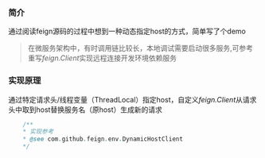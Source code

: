 ### 简介
通过阅读feign源码的过程中想到一种动态指定host的方式，简单写了个demo

>   在微服务架构中，有时调用链比较长，本地调试需要启动很多服务,可参考重写*feign.Client*实现远程连接开发环境依赖服务

### 实现原理
通过特定请求头/线程变量（ThreadLocal）指定host，自定义*feign.Client*从请求头中取到host替换服务名（原host）生成新的请求
```java
    /**
    * 实现参考
    * @see com.github.feign.env.DynamicHostClient 
    */
```
